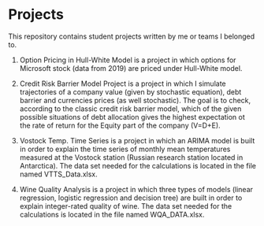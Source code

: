 # Projects
This repository contains student projects written by me or teams I belonged to.


1) Option Pricing in Hull-White Model is a project in which options for Microsoft stock (data from 2019) are priced under Hull-White model. 


2) Credit Risk Barrier Model Project is a project in which I simulate trajectories of a company value (given by stochastic equation), debt barrier and currencies prices (as well stochastic). The goal is to check, according to the classic credit risk barrier model, which of the given possible situations of debt allocation gives the highest expectation ot the rate of return for the Equity part of the company (V=D+E).


3) Vostock Temp. Time Series is a project in which an ARIMA model is built in order to explain the time series of monthly mean temperatures measured at the Vostock station (Russian research station located in Antarctica). The data set needed for the calculations is located in the file named VTTS_Data.xlsx.


4) Wine Quality Analysis is a project in which three types of models (linear regression, logistic regression and decision tree) are built in order to explain integer-rated quality of wine. The data set needed for the calculations is located in the file named WQA_DATA.xlsx. 
